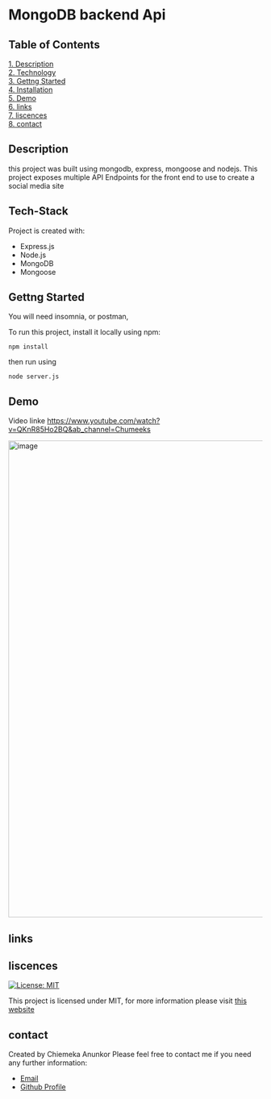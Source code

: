 # MongoDB backend Api

## Table of Contents

[1. Description](#Description)  
[2. Technology](#Tech-Stack)  
[3. Gettng Started](#Gettng-Started)  
[4. Installation](#Installation)  
[5. Demo](#Demo)  
[6. links ](#links)  
[7. liscences](#liscences)  
[8. contact](#contact)

## Description

this project was built using mongodb, express, mongoose and nodejs. This project exposes multiple API Endpoints for the front end to use to create a social media site

## Tech-Stack

Project is created with:

- Express.js
- Node.js
- MongoDB
- Mongoose

## Gettng Started

You will need insomnia, or postman,

To run this project, install it locally using npm:

```
npm install
```

then run using

```
node server.js
```

## Demo

Video linke https://www.youtube.com/watch?v=QKnR85Ho2BQ&ab_channel=Chumeeks

<img width="946" alt="image" src="https://user-images.githubusercontent.com/63639477/203689754-352d9652-9f32-4736-94a4-0552d3cb7131.png">

## links

## liscences

[![License: MIT](https://img.shields.io/badge/License-MIT-yellow.svg)](https://opensource.org/licenses/MIT)

This project is licensed under MIT, for more information please visit [this website](https://opensource.org/licenses/MIT)

## contact

Created by Chiemeka Anunkor
Please feel free to contact me if you need any further information:

- [Email](mailto:anunkorcc@gmail.com)
- [Github Profile](https://github.com/ChiemekaAnunkor)
